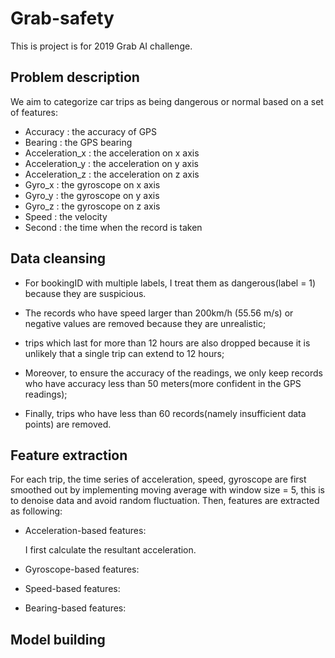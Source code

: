 # Grab-safety
This is project is for 2019 Grab AI challenge.
## Problem description
We aim to categorize car trips as being dangerous or normal based on a set of features:
- Accuracy : the accuracy of GPS
- Bearing : the GPS bearing
- Acceleration_x : the acceleration on x axis
- Acceleration_y : the acceleration on y axis
- Acceleration_z : the acceleration on z axis
- Gyro_x : the gyroscope on x axis
- Gyro_y : the gyroscope on y axis
- Gyro_z : the gyroscope on z axis
- Speed : the velocity
- Second : the time when the record is taken

## Data cleansing

* For bookingID with multiple labels, I treat them as dangerous(label = 1) because they are suspicious. 

* The records who have speed larger than 200km/h (55.56 m/s) or negative values are removed because they are unrealistic;

* trips which last for more than 12 hours are also dropped because it is unlikely that a single trip can extend to 12 hours;

* Moreover, to ensure the accuracy of the readings, we only keep records who have accuracy less than 50 meters(more confident in the GPS readings);

* Finally, trips who have less than 60 records(namely insufficient data points) are removed.

## Feature extraction

For each trip, the time series of acceleration, speed, gyroscope are first smoothed out by implementing moving average with window size = 5, this is to denoise data and avoid random fluctuation. Then, features are extracted as following:

- Acceleration-based features:

    I first calculate the resultant acceleration.
  
- Gyroscope-based features:
  
- Speed-based features:

- Bearing-based features:
  



## Model building

